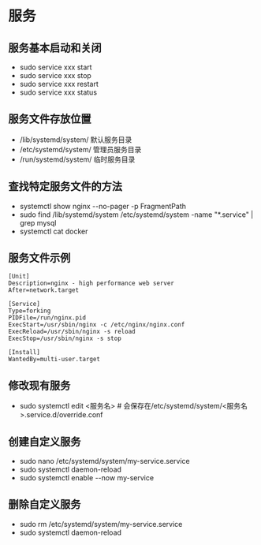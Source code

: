 # 服务 
## 服务基本启动和关闭
* sudo service xxx start
* sudo service xxx stop
* sudo service xxx restart
* sudo service xxx status
## 服务文件存放位置
* /lib/systemd/system/ 默认服务目录
* /etc/systemd/system/ 管理员服务目录
* /run/systemd/system/ 临时服务目录
## 查找特定服务文件的方法
* systemctl show nginx --no-pager -p FragmentPath
* sudo find /lib/systemd/system /etc/systemd/system -name "*.service" | grep mysql
* systemctl cat docker
## 服务文件示例
```
[Unit]
Description=nginx - high performance web server
After=network.target

[Service]
Type=forking
PIDFile=/run/nginx.pid
ExecStart=/usr/sbin/nginx -c /etc/nginx/nginx.conf
ExecReload=/usr/sbin/nginx -s reload
ExecStop=/usr/sbin/nginx -s stop

[Install]
WantedBy=multi-user.target
```
## 修改现有服务
* sudo systemctl edit <服务名>  # 会保存在/etc/systemd/system/<服务名>.service.d/override.conf
## 创建自定义服务
* sudo nano /etc/systemd/system/my-service.service
* sudo systemctl daemon-reload
* sudo systemctl enable --now my-service
## 删除自定义服务
* sudo rm /etc/systemd/system/my-service.service
* sudo systemctl daemon-reload


